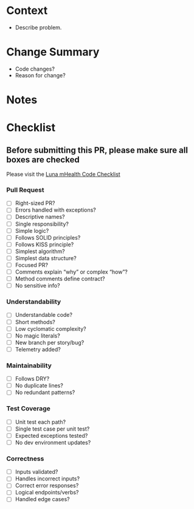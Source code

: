 # Context
- Describe problem.

# Change Summary
- Code changes?
- Reason for change?

# Notes

# Checklist

## Before submitting this PR, please make sure all boxes are checked
Please visit the [Luna mHealth Code Checklist](https://docs.google.com/document/d/1uwLg5870LtvyxgchD7Cz7HWUYzQWyyVghyBRTG7YKMA/edit?usp=sharing)

### Pull Request
- [ ] Right-sized PR?
- [ ] Errors handled with exceptions?
- [ ] Descriptive names?
- [ ] Single responsibility?
- [ ] Simple logic?
- [ ] Follows SOLID principles?
- [ ] Follows KISS principle?
- [ ] Simplest algorithm?
- [ ] Simplest data structure?
- [ ] Focused PR?
- [ ] Comments explain “why” or complex “how”?
- [ ] Method comments define contract?
- [ ] No sensitive info?

### Understandability
- [ ] Understandable code?
- [ ] Short methods?
- [ ] Low cyclomatic complexity?
- [ ] No magic literals?
- [ ] New branch per story/bug?
- [ ] Telemetry added?

### Maintainability
- [ ] Follows DRY?
- [ ] No duplicate lines?
- [ ] No redundant patterns?

### Test Coverage
- [ ] Unit test each path?
- [ ] Single test case per unit test?
- [ ] Expected exceptions tested?
- [ ] No dev environment updates?

### Correctness
  - [ ] Inputs validated?
  - [ ] Handles incorrect inputs?
  - [ ] Correct error responses?
  - [ ] Logical endpoints/verbs?
  - [ ] Handled edge cases?
